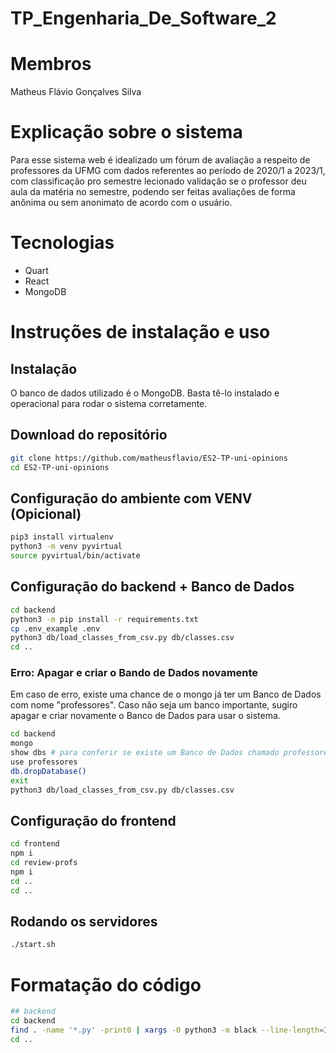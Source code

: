 # TP_Engenharia_De_Software_2

# Membros
Matheus Flávio Gonçalves Silva

# Explicação sobre o sistema
Para esse sistema web é idealizado um fórum de avaliação a respeito de professores da UFMG com dados referentes ao período de 2020/1 a 2023/1, com classificação pro semestre lecionado validação se o professor deu aula da matéria no semestre, podendo ser feitas avaliações de forma anônima ou sem anonimato de acordo com o usuário.

# Tecnologias
- Quart
- React
- MongoDB

# Instruções de instalação e uso

## Instalação
O banco de dados utilizado é o MongoDB. Basta tê-lo instalado e operacional para rodar o sistema corretamente.

## Download do repositório
```bash
git clone https://github.com/matheusflavio/ES2-TP-uni-opinions
cd ES2-TP-uni-opinions
```

## Configuração do ambiente com VENV (Opicional)
```bash
pip3 install virtualenv
python3 -m venv pyvirtual
source pyvirtual/bin/activate
```

## Configuração do backend + Banco de Dados
```bash
cd backend
python3 -m pip install -r requirements.txt
cp .env_example .env
python3 db/load_classes_from_csv.py db/classes.csv
cd ..
```

### Erro: Apagar e criar o Bando de Dados novamente
Em caso de erro, existe uma chance de o mongo já ter um Banco de Dados com nome "professores".
Caso não seja um banco importante, sugiro apagar e criar novamente o Banco de Dados para usar o sistema.

```bash
cd backend
mongo
show dbs # para conferir se existe um Banco de Dados chamado professores
use professores
db.dropDatabase()
exit
python3 db/load_classes_from_csv.py db/classes.csv
```

## Configuração do frontend
```bash
cd frontend
npm i
cd review-profs
npm i
cd ..
cd ..

```

## Rodando os servidores
```bash
./start.sh
```

# Formatação do código
```bash
## backend
cd backend
find . -name '*.py' -print0 | xargs -0 python3 -m black --line-length=120
cd ..
```